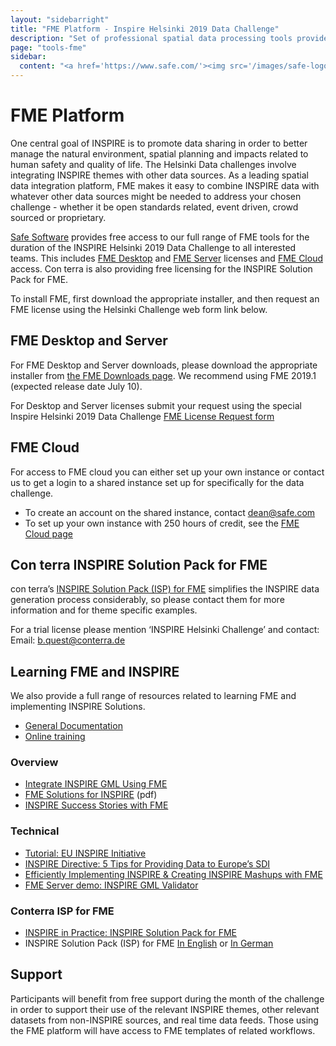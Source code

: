 ```yaml
---
layout: "sidebarright"
title: "FME Platform - Inspire Helsinki 2019 Data Challenge"
description: "Set of professional spatial data processing tools provided by Safe Software"
page: "tools-fme"
sidebar:
  content: "<a href='https://www.safe.com/'><img src='/images/safe-logo.png' alt='Safe Software'/></a><br/><a href='https://conterra.de/'><img src='/images/conterra-logo.png' alt='con terra'/></a>"
---
```


# FME Platform

One central goal of INSPIRE is to promote data sharing in order to better manage the natural environment, spatial planning and impacts related to human safety and quality of life. The Helsinki Data challenges involve integrating INSPIRE themes with other data sources. As a leading spatial data integration platform, FME makes it easy to combine INSPIRE data with whatever other data sources might be needed to address your chosen challenge - whether it be open standards related, event driven, crowd sourced or proprietary.

[Safe Software](https://www.safe.com/) provides free access to our full range of FME tools for the duration of the INSPIRE Helsinki 2019 Data Challenge to all interested teams. This includes [FME Desktop](https://www.safe.com/fme/fme-desktop/) and [FME Server](https://www.safe.com/fme/fme-server/) licenses and [FME Cloud](https://www.safe.com/fme/fme-cloud/) access. Con terra is also providing free licensing for the INSPIRE Solution Pack for FME.

To install FME, first download the appropriate installer, and then request an FME license using the Helsinki Challenge web form link below.

## FME Desktop and Server
For FME Desktop and Server downloads, please download the appropriate installer from [the FME Downloads page](https://www.safe.com/support/support-resources/fme-downloads/). We recommend using FME 2019.1 (expected release date July 10).

For Desktop and Server licenses submit your request using the special Inspire Helsinki 2019 Data Challenge [FME License Request form](http://go.safe.com/l/702933/2019-06-25/9fcq)

## FME Cloud
For access to FME cloud you can either set up your own instance or contact us to get a login to a shared instance set up for specifically for the data challenge.

* To create an account on the shared instance, contact dean@safe.com
* To set up your own instance with 250 hours of credit, see the [FME Cloud page](https://www.safe.com/fme/fme-cloud/)


## Con terra INSPIRE Solution Pack for FME
con terra’s [INSPIRE Solution Pack (ISP) for FME](https://con-terra.com/portfolio/inspire-solution-pack-fme) simplifies the INSPIRE data generation process considerably, so please contact them for more information and for theme specific examples.

For a trial license please mention ‘INSPIRE Helsinki Challenge’ and contact:
Email: b.quest@conterra.de

## Learning FME and INSPIRE
We also provide a full range of resources related to learning FME and implementing INSPIRE Solutions.

* [General Documentation](https://knowledge.safe.com/page/documentation/index.html)
* [Online training](https://www.safe.com/training/recorded/)

### Overview
* [Integrate INSPIRE GML Using FME](https://www.safe.com/integrate/inspire-gml/)
* [FME Solutions for INSPIRE](https://cdn.safe.com/resources/spotlights/FME-Solutions-for-INSPIRE.pdf) (pdf)
* [INSPIRE Success Stories with FME](https://www.safe.com/webinars/inspire-success-stories-with-fme/)

### Technical
* [Tutorial: EU INSPIRE Initiative](https://knowledge.safe.com/articles/1321/eu-inspire-initiative-tutorial.html)
* [INSPIRE Directive: 5 Tips for Providing Data to Europe’s SDI](https://www.safe.com/blog/2014/08/inspire-directive-europe-sdi/)
* [Efficiently Implementing INSPIRE & Creating INSPIRE Mashups with FME](https://www.safe.com/webinars/efficiently-implementing-inspire-creating-inspire-mashups-with-fme/)
* [FME Server demo: INSPIRE GML Validator](http://demos.fmeserver.com/fmepedia-inspire/)

### Conterra ISP for FME
* [INSPIRE in Practice: INSPIRE Solution Pack for FME](https://inspire-reference.jrc.ec.europa.eu/tools/inspire-solution-pack-fme)
* INSPIRE Solution Pack (ISP) for FME [In English](https://con-terra.com/portfolio/inspire-solution-pack-fme) or [In German](https://conterra.de/portfolio/fme/inspire-solution-pack-fme)

## Support
Participants will benefit from free support during the month of the challenge in order to support their use of the relevant INSPIRE themes, other relevant datasets from non-INSPIRE sources, and real time data feeds. Those using the FME platform will have access to FME templates of related workflows.
